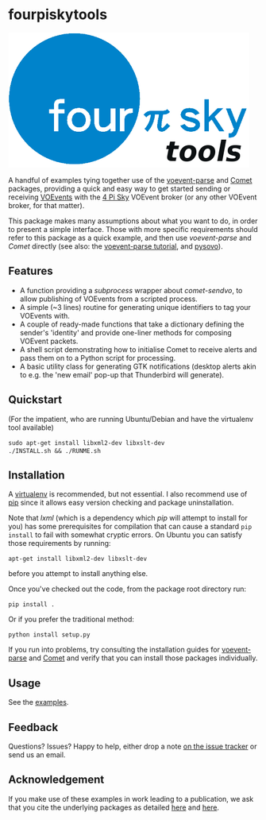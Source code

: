 fourpiskytools
==============
![4 Pi Sky Logo](4ps_logo_small.png)

A handful of examples tying together use of the
[voevent-parse](http://voevent-parse.readthedocs.org/) and 
[Comet](http://comet.transientskp.org/) 
packages, providing a 
quick and easy way to get started sending or receiving
[VOEvents](http://voevent.readthedocs.org/)
with the [4 Pi Sky](http://4pisky.org/voevent)
VOEvent broker (or any other VOEvent broker, for that matter).

This package makes many assumptions about what you want to do,
in order to present a simple interface.
Those with more specific requirements should refer to this package as
a quick example, and then use *voevent-parse* and *Comet* directly
(see also: the [voevent-parse tutorial](https://github.com/timstaley/voevent-parse-tutorial), 
and [pysovo](https://github.com/timstaley/pysovo)).

Features
--------
* A function providing a *subprocess* wrapper about *comet-sendvo*, to allow
  publishing of VOEvents from a scripted process.
* A simple (~3 lines) routine for generating unique identifiers to tag your
  VOEvents with.
* A couple of ready-made functions that take a dictionary defining the sender's 
  'identity' and provide one-liner methods for composing VOEvent packets.
* A shell script demonstrating how to initialise Comet to receive alerts and 
  pass them on to a Python script for processing.
* A basic utility class for generating GTK notifications (desktop alerts
  akin to e.g. the 'new email' pop-up that Thunderbird will generate).

Quickstart
----------
(For the impatient, who are running Ubuntu/Debian and have the virtualenv tool available)

    sudo apt-get install libxml2-dev libxslt-dev
    ./INSTALL.sh && ./RUNME.sh

Installation
------------
A [virtualenv](http://virtualenv.readthedocs.org/en/latest/virtualenv.html)
is recommended, but not essential.
I also recommend use of
[pip](http://pip.readthedocs.org/en/latest/quickstart.html)
since it allows easy version checking and package uninstallation.

Note that *lxml*
(which is a dependency which *pip* will attempt to install for you)
has some prerequisites for compilation that can cause a
standard ``pip install``
to fail with somewhat cryptic errors.
On Ubuntu you can satisfy those requirements by running:

    apt-get install libxml2-dev libxslt-dev

before you attempt to install anything else.

Once you've checked out the code, from the package root directory run:

    pip install .
    

Or if you prefer the traditional method:

    python install setup.py

If you run into problems, try consulting the installation guides for
[voevent-parse](http://voevent-parse.readthedocs.org/en/master/intro.html#installation)
and
[Comet](http://comet.transientskp.org/en/1.2.1/installation.html)
and verify that you can install those packages individually.


Usage
-----
See the [examples](examples).

Feedback
--------
Questions? Issues? Happy to help, either drop a note 
[on the issue tracker](https://github.com/timstaley/fourpiskytools/issues)
or send us an email.

Acknowledgement
---------------
If you make use of these examples in work leading to a publication, we ask
that you cite the underlying packages as detailed 
[here](http://comet.transientskp.org/en/1.2.1/)
and 
[here](http://voevent-parse.readthedocs.org/en/master/intro.html#acknowledgement).
